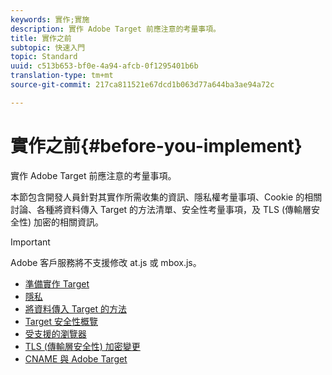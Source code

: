 ```yaml
---
keywords: 實作;實施
description: 實作 Adobe Target 前應注意的考量事項。
title: 實作之前
subtopic: 快速入門
topic: Standard
uuid: c513b653-bf0e-4a94-afcb-0f1295401b6b
translation-type: tm+mt
source-git-commit: 217ca811521e67dcd1b063d77a644ba3ae94a72c

---
```



# 實作之前{#before-you-implement}

實作 Adobe Target 前應注意的考量事項。

本節包含開發人員針對其實作所需收集的資訊、隱私權考量事項、Cookie 的相關討論、各種將資料傳入 Target 的方法清單、安全性考量事項，及 TLS (傳輸層安全性) 加密的相關資訊。

>[!IMPORTANT]
>
>Adobe 客戶服務將不支援修改 at.js 或 mbox.js。

- [準備實作 Target](prepare-to-implement-target.md)
- [隱私](c-privacy/privacy.md)
- [將資料傳入 Target 的方法](c-methods-to-get-data-into-target/methods-to-get-data-into-target.md)
- [Target 安全性概覽](target-security-overview.md)
- [受支援的瀏覽器](supported-browsers.md)
- [TLS (傳輸層安全性) 加密變更](tls-transport-layer-security-encryption.md)
- [CNAME 與 Adobe Target](implement-cname-support-in-target.md)